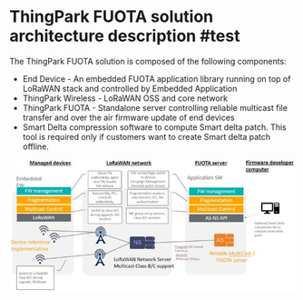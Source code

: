# ThingPark FUOTA solution architecture description #test

The ThingPark FUOTA solution is composed of the following components:

-   End Device - An embedded FUOTA application library running on top
    of LoRaWAN stack and controlled by Embedded Application
-   ThingPark Wireless - LoRaWAN OSS and core network
-   ThingPark FUOTA - Standalone server controlling reliable multicast
    file transfer and over the air firmware update of end devices
-   Smart Delta compression software to compute Smart delta patch. This
    tool is required only if customers want to create Smart delta patch
    offline.​

![img](./images/image003.jpg)
